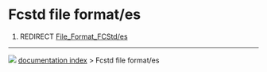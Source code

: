 # Fcstd file format/es
1.  REDIRECT [File_Format_FCStd/es](File_Format_FCStd/es.md)



---
![](images/Right_arrow.png) [documentation index](../README.md) > Fcstd file format/es
